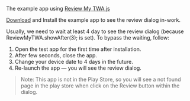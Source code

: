 The example app using [Review My TWA.js](https://github.com/realhirak/review-my-twa)

[Download](https://github.com/realhirak/twa-review/raw/refs/heads/main/Review-My-TWA-Test.apk) and Install the example app to see the review dialog in-work.

Usually, we need to wait at least 4 day to see the review dialog (because ReviewMyTWA.showAfter(3); is set). To bypass the waiting, follow:

1. Open the test app for the first time after installation.  
2. After few seconds, close the app.  
3. Change your device date to 4 days in the future.  
4. Re-launch the app — you will see the review dialog.

> Note: This app is not in the Play Store, so you will see a not found page in the play store when click on the Review button within the dialog.
